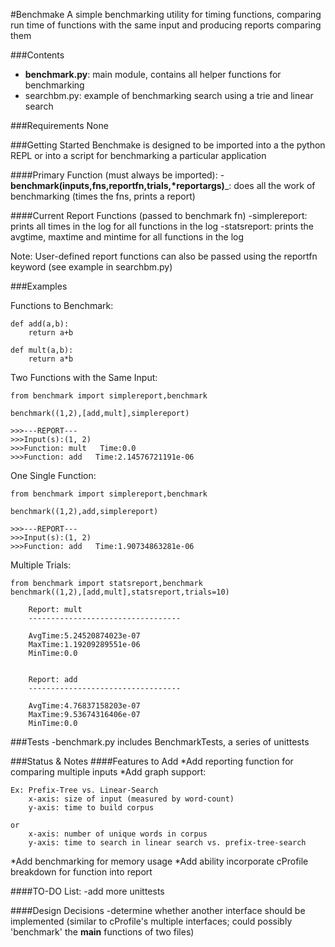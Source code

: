 #Benchmake 
A simple benchmarking utility for timing functions, comparing run time
of functions with the same input and producing reports comparing them

###Contents
- __benchmark.py__: main module, contains all helper functions for benchmarking
- searchbm.py: example of benchmarking search using a trie and linear search

###Requirements
None

###Getting Started
Benchmake is designed to be imported into a the python REPL
or into a script for benchmarking a particular application

####Primary Function (must always be imported):
-__benchmark(inputs,fns,reportfn,trials,*reportargs)___: does all 
the work of benchmarking (times the fns, prints a report)

####Current Report Functions (passed to benchmark fn)
-simplereport: prints all times in the log for all functions in the log
-statsreport: prints the avgtime, maxtime and mintime for all functions in the log

Note: User-defined report functions can also be passed using the reportfn keyword (see example in searchbm.py)

###Examples


Functions to Benchmark:

```
def add(a,b):
	return a+b

def mult(a,b):
	return a*b
```


Two Functions with the Same Input:

```
from benchmark import simplereport,benchmark

benchmark((1,2),[add,mult],simplereport)
```
```
>>>---REPORT---
>>>Input(s):(1, 2)
>>>Function: mult   Time:0.0
>>>Function: add   Time:2.14576721191e-06

```

One Single Function:

```
from benchmark import simplereport,benchmark

benchmark((1,2),add,simplereport)

```
```
>>>---REPORT---
>>>Input(s):(1, 2)
>>>Function: add   Time:1.90734863281e-06
```

Multiple Trials:

```
from benchmark import statsreport,benchmark
benchmark((1,2),[add,mult],statsreport,trials=10)

```
```
	Report: mult
	----------------------------------

	AvgTime:5.24520874023e-07
	MaxTime:1.19209289551e-06
	MinTime:0.0
	
	
	Report: add
	----------------------------------

	AvgTime:4.76837158203e-07
	MaxTime:9.53674316406e-07
	MinTime:0.0

```




###Tests
-benchmark.py includes BenchmarkTests, a series of unittests

###Status & Notes
####Features to Add
*Add reporting function for comparing multiple inputs
*Add graph support:

	Ex: Prefix-Tree vs. Linear-Search 
		x-axis: size of input (measured by word-count)
		y-axis: time to build corpus

	or 
		x-axis: number of unique words in corpus
		y-axis: time to search in linear search vs. prefix-tree-search

*Add benchmarking for memory usage
*Add ability incorporate cProfile breakdown for function into report

####TO-DO List:
-add more unittests

####Design Decisions
-determine whether another interface should be implemented (similar to cProfile's multiple interfaces; could possibly 'benchmark' the __main__ 
functions of two files)






